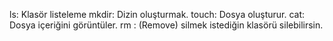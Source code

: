 ls: Klasör listeleme
mkdir: Dizin oluşturmak.
touch: Dosya oluşturur.
cat: Dosya içeriğini görüntüler.
rm : (Remove) silmek istediğin klasörü silebilirsin.